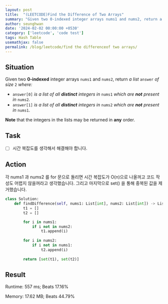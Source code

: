 ```yaml
---
layout: post
title:  "(LEETCODE)Find the Difference of Two Arrays"
summary: "Given two 0-indexed integer arrays nums1 and nums2, return a list answer of size 2."
author: seunghwan
date: '2024-02-02 00:00:00 +0530'
category: ['leetcode', 'code test']
tags: Hash Table
usemathjax: false
permalink: /blog/leetcode/find the differenceof two arrays/
---
```


## Situation

Given two **0-indexed** integer arrays `nums1` and `nums2`, return *a list* `answer` *of size* `2` *where:*

- `answer[0]` *is a list of all **distinct** integers in* `nums1` *which are **not** present in* `nums2`*.*
- `answer[1]` *is a list of all **distinct** integers in* `nums2` *which are **not** present in* `nums1`.

**Note** that the integers in the lists may be returned in **any** order.

## Task

- [ ]  시간 복잡도를 생각해서 해결해야 합니다.

## Action

각 nums1 과 nums2 를 for 문으로 돌리면 시간 복잡도가 O(n)으로 나올꺼고 코드 작성도 어렵지 않을꺼라고 생각했습니다. 그리고 마지막으로 set() 을 통해 중복된 값을 제거했습니다.

```python
class Solution:
    def findDifference(self, nums1: List[int], nums2: List[int]) -> List[List[int]]:
        t1 = []
        t2 = []

        for i in nums1:
            if i not in nums2:
                t1.append(i)
        
        for i in nums2:
            if i not in nums1:
                t2.append(i)
        
        return [set(t1), set(t2)]
```

## Result

Runtime: 557 ms; Beats 17.16%

Memory: 17.62 MB; Beats 44.79%